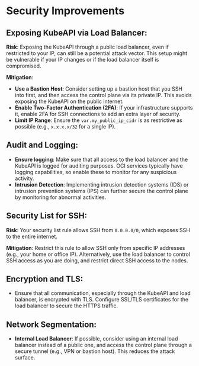 # Security Improvements

## Exposing KubeAPI via Load Balancer:

**Risk**: Exposing the KubeAPI through a public load balancer, even if restricted to your IP, can still be a potential attack vector. This setup might be vulnerable if your IP changes or if the load balancer itself is compromised.

**Mitigation**:
- **Use a Bastion Host**: Consider setting up a bastion host that you SSH into first, and then access the control plane via its private IP. This avoids exposing the KubeAPI on the public internet.
- **Enable Two-Factor Authentication (2FA)**: If your infrastructure supports it, enable 2FA for SSH connections to add an extra layer of security.
- **Limit IP Range**: Ensure the `var.my_public_ip_cidr` is as restrictive as possible (e.g., `x.x.x.x/32` for a single IP).

## Audit and Logging:

- **Ensure logging**: Make sure that all access to the load balancer and the KubeAPI is logged for auditing purposes. OCI services typically have logging capabilities, so enable these to monitor for any suspicious activity.
- **Intrusion Detection**: Implementing intrusion detection systems (IDS) or intrusion prevention systems (IPS) can further secure the control plane by monitoring for abnormal activities.

## Security List for SSH:

**Risk**: Your security list rule allows SSH from `0.0.0.0/0`, which exposes SSH to the entire internet.

**Mitigation**: Restrict this rule to allow SSH only from specific IP addresses (e.g., your home or office IP). Alternatively, use the load balancer to control SSH access as you are doing, and restrict direct SSH access to the nodes.

## Encryption and TLS:

- Ensure that all communication, especially through the KubeAPI and load balancer, is encrypted with TLS. Configure SSL/TLS certificates for the load balancer to secure the HTTPS traffic.

## Network Segmentation:

- **Internal Load Balancer**: If possible, consider using an internal load balancer instead of a public one, and access the control plane through a secure tunnel (e.g., VPN or bastion host). This reduces the attack surface.
